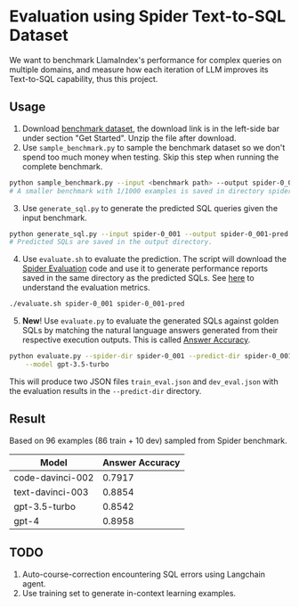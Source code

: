 # Evaluation using Spider Text-to-SQL Dataset

We want to benchmark LlamaIndex's performance for complex queries on
multiple domains, and measure how each iteration of LLM improves its
Text-to-SQL capability, thus this project.

## Usage

1. Download [benchmark dataset](https://yale-lily.github.io/spider),
   the download link is in the left-side bar under section "Get Started". Unzip the file after download.
2. Use `sample_benchmark.py` to sample the benchmark dataset so we don't spend too much money when testing. Skip this step when running the complete benchmark.

```bash
python sample_benchmark.py --input <benchmark path> --output spider-0_001 --sample-factor 0.001
# A smaller benchmark with 1/1000 examples is saved in directory spider-0_001, which we use as our benchmark for testing purpose.
```

3. Use `generate_sql.py` to generate the predicted SQL queries given the input benchmark.

```bash
python generate_sql.py --input spider-0_001 --output spider-0_001-pred --model gpt-3.5-turbo
# Predicted SQLs are saved in the output directory.
```

4. Use `evaluate.sh` to evaluate the prediction. The script will download the [Spider Evaluation](https://github.com/taoyds/spider)
   code and use it to generate performance reports saved in the
   same directory as the predicted SQLs. See [here](https://github.com/taoyds/spider/tree/master/evaluation_examples) to understand the
   evaluation metrics.

```bash
./evaluate.sh spider-0_001 spider-0_001-pred
```

5. **New**! Use `evaluate.py` to evaluate the generated SQLs against
   golden SQLs by matching the natural language answers generated from their
   respective execution outputs. This is called [Answer Accuracy](https://ekzhu.medium.com/human-aligned-text-to-sql-evaluation-399123fa0a64).

```bash
python evaluate.py --spider-dir spider-0_001 --predict-dir spider-0_001-pred \
    --model gpt-3.5-turbo
```

This will produce two JSON files `train_eval.json` and `dev_eval.json` with
the evaluation results in the `--predict-dir` directory.

## Result

Based on 96 examples (86 train + 10 dev) sampled from Spider benchmark.

| Model            | Answer Accuracy |
| ---------------- | --------------- |
| code-davinci-002 | 0.7917          |
| text-davinci-003 | 0.8854          |
| gpt-3.5-turbo    | 0.8542          |
| gpt-4            | 0.8958          |

## TODO

1. Auto-course-correction encountering SQL errors using Langchain agent.
2. Use training set to generate in-context learning examples.
